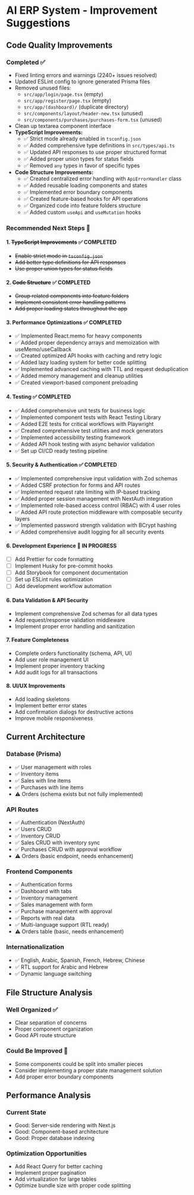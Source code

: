 # AI ERP System - Improvement Suggestions

## Code Quality Improvements

### Completed ✅

- Fixed linting errors and warnings (2240+ issues resolved)
- Updated ESLint config to ignore generated Prisma files
- Removed unused files:
  - `src/app/login/page.tsx` (empty)
  - `src/app/register/page.tsx` (empty)
  - `src/app/(dashboard)/` (duplicate directory)
  - `src/components/layout/header-new.tsx` (unused)
  - `src/components/purchases/purchases-form.tsx` (unused)
- Clean up textarea component interface
- **TypeScript Improvements:**
  - ✅ Strict mode already enabled in `tsconfig.json`
  - ✅ Added comprehensive type definitions in `src/types/api.ts`
  - ✅ Updated API responses to use proper structured format
  - ✅ Added proper union types for status fields
  - ✅ Removed `any` types in favor of specific types
- **Code Structure Improvements:**
  - ✅ Created centralized error handling with `ApiErrorHandler` class
  - ✅ Added reusable loading components and states
  - ✅ Implemented error boundary components
  - ✅ Created feature-based hooks for API operations
  - ✅ Organized code into feature folders structure
  - ✅ Added custom `useApi` and `useMutation` hooks

### Recommended Next Steps 🔄

#### 1. ~~TypeScript Improvements~~ ✅ COMPLETED

- ~~Enable strict mode in `tsconfig.json`~~
- ~~Add better type definitions for API responses~~
- ~~Use proper union types for status fields~~

#### 2. ~~Code Structure~~ ✅ COMPLETED

- ~~Group related components into feature folders~~
- ~~Implement consistent error handling patterns~~
- ~~Add proper loading states throughout the app~~

#### 3. Performance Optimizations ✅ COMPLETED

- ✅ Implemented React.memo for heavy components
- ✅ Added proper dependency arrays and memoization with useMemo/useCallback
- ✅ Created optimized API hooks with caching and retry logic
- ✅ Added lazy loading system for better code splitting
- ✅ Implemented advanced caching with TTL and request deduplication
- ✅ Added memory management and cleanup utilities
- ✅ Created viewport-based component preloading

#### 4. Testing ✅ COMPLETED

- ✅ Added comprehensive unit tests for business logic
- ✅ Implemented component tests with React Testing Library
- ✅ Added E2E tests for critical workflows with Playwright
- ✅ Created comprehensive test utilities and mock generators
- ✅ Implemented accessibility testing framework
- ✅ Added API hook testing with async behavior validation
- ✅ Set up CI/CD ready testing pipeline

#### 5. Security & Authentication ✅ COMPLETED

- ✅ Implemented comprehensive input validation with Zod schemas
- ✅ Added CSRF protection for forms and API routes
- ✅ Implemented request rate limiting with IP-based tracking
- ✅ Added proper session management with NextAuth integration
- ✅ Implemented role-based access control (RBAC) with 4 user roles
- ✅ Added API route protection middleware with composable security layers
- ✅ Implemented password strength validation with BCrypt hashing
- ✅ Added comprehensive audit logging for all security events

#### 6. Development Experience 🔄 IN PROGRESS

- [ ] Add Prettier for code formatting
- [ ] Implement Husky for pre-commit hooks
- [ ] Add Storybook for component documentation
- [ ] Set up ESLint rules optimization
- [ ] Add development workflow automation

#### 6. Data Validation & API Security

- Implement comprehensive Zod schemas for all data types
- Add request/response validation middleware
- Implement proper error handling and sanitization

#### 7. Feature Completeness

- Complete orders functionality (schema, API, UI)
- Add user role management UI
- Implement proper inventory tracking
- Add audit logs for all transactions

#### 8. UI/UX Improvements

- Add loading skeletons
- Implement better error states
- Add confirmation dialogs for destructive actions
- Improve mobile responsiveness

## Current Architecture

### Database (Prisma)

- ✅ User management with roles
- ✅ Inventory items
- ✅ Sales with line items
- ✅ Purchases with line items
- ⚠️ Orders (schema exists but not fully implemented)

### API Routes

- ✅ Authentication (NextAuth)
- ✅ Users CRUD
- ✅ Inventory CRUD
- ✅ Sales CRUD with inventory sync
- ✅ Purchases CRUD with approval workflow
- ⚠️ Orders (basic endpoint, needs enhancement)

### Frontend Components

- ✅ Authentication forms
- ✅ Dashboard with tabs
- ✅ Inventory management
- ✅ Sales management with form
- ✅ Purchase management with approval
- ✅ Reports with real data
- ✅ Multi-language support (RTL ready)
- ⚠️ Orders table (basic, needs enhancement)

### Internationalization

- ✅ English, Arabic, Spanish, French, Hebrew, Chinese
- ✅ RTL support for Arabic and Hebrew
- ✅ Dynamic language switching

## File Structure Analysis

### Well Organized ✅

- Clear separation of concerns
- Proper component organization
- Good API route structure

### Could Be Improved 🔄

- Some components could be split into smaller pieces
- Consider implementing a proper state management solution
- Add proper error boundary components

## Performance Analysis

### Current State

- Good: Server-side rendering with Next.js
- Good: Component-based architecture
- Good: Proper database indexing

### Optimization Opportunities

- Add React Query for better caching
- Implement proper pagination
- Add virtualization for large tables
- Optimize bundle size with proper code splitting
